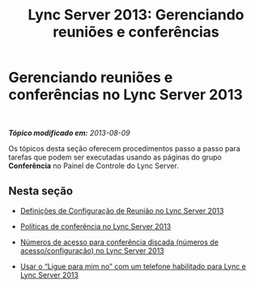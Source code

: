 ﻿---
title: 'Lync Server 2013: Gerenciando reuniões e conferências'
TOCTitle: Gerenciando reuniões e conferências
ms:assetid: 8d292e37-bf86-4762-8c28-ff6402505215
ms:mtpsurl: https://technet.microsoft.com/pt-br/library/Gg182548(v=OCS.15)
ms:contentKeyID: 49307420
ms.date: 05/19/2016
mtps_version: v=OCS.15
ms.translationtype: HT
---

# Gerenciando reuniões e conferências no Lync Server 2013

 

_**Tópico modificado em:** 2013-08-09_

Os tópicos desta seção oferecem procedimentos passo a passo para tarefas que podem ser executadas usando as páginas do grupo **Conferência** no Painel de Controle do Lync Server.

## Nesta seção

  - [Definições de Configuração de Reunião no Lync Server 2013](lync-server-2013-meeting-configuration-settings.md)

  - [Políticas de conferência no Lync Server 2013](lync-server-2013-conferencing-policies.md)

  - [Números de acesso para conferência discada (números de acesso/configuração) no Lync Server 2013](lync-server-2013-dial-in-conferencing-configuration-access-numbers.md)

  - [Usar o “Ligue para mim no” com um telefone habilitado para Lync e Lync Server 2013](lync-server-2013-using-call-me-at-with-a-lync-enabled-phone.md)

